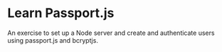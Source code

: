 # Learn Passport.js

An exercise to set up a Node server and create and authenticate users using passport.js and bcryptjs.